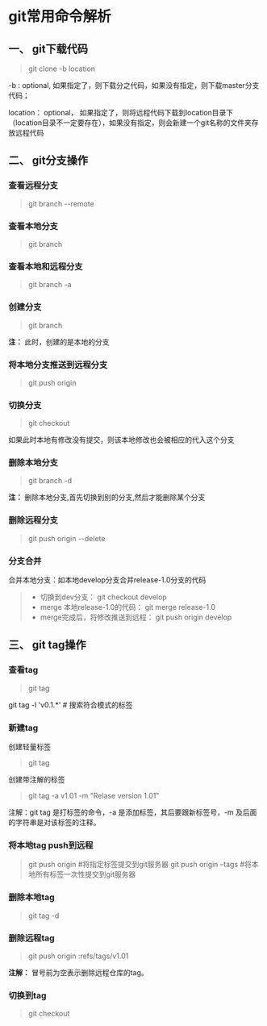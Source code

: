# git常用命令解析

## 一、 git下载代码

> git clone <git address> -b <branch name> location

-b <branch name> : optional, 如果指定了，则下载分之代码，如果没有指定，则下载master分支代码；

location： optional， 如果指定了，则将远程代码下载到location目录下（location目录不一定要存在），如果没有指定，则会新建一个git名称的文件夹存放远程代码

## 二、 git分支操作

### 查看远程分支

> git branch --remote

### 查看本地分支

> git branch

### 查看本地和远程分支

> git branch -a

### 创建分支

> git branch <branch name> 

**注：** 此时，创建的是本地的分支

### 将本地分支推送到远程分支

> git push origin <branch name>

### 切换分支

> git checkout <branch name>

如果此时本地有修改没有提交，则该本地修改也会被相应的代入这个分支

### 删除本地分支

> git branch -d <branch name>

**注：** 删除本地分支,首先切换到别的分支,然后才能删除某个分支

### 删除远程分支

> git push origin --delete <branch name>

### 分支合并

合并本地分支：如本地develop分支合并release-1.0分支的代码

> - 切换到dev分支： git checkout develop
> - merge 本地release-1.0的代码： git merge release-1.0
> - merge完成后，将修改推送到远程： git push origin develop

## 三、 git tag操作

### 查看tag

> git tag

git tag -l 'v0.1.*'    # 搜索符合模式的标签

### 新建tag

创建轻量标签

> git tag <tag name>

创建带注解的标签

> git tag -a v1.01 -m "Relase version 1.01"

注解：git tag 是打标签的命令，-a 是添加标签，其后要跟新标签号，-m 及后面的字符串是对该标签的注释。

### 将本地tag push到远程

> git push origin <tag name>   #将指定标签提交到git服务器
> git push origin –tags    #将本地所有标签一次性提交到git服务器

### 删除本地tag

> git tag -d <tag name>

### 删除远程tag

> git push origin :refs/tags/v1.01

**注解：** 冒号前为空表示删除远程仓库的tag。

### 切换到tag

> git checkout <tag name>

